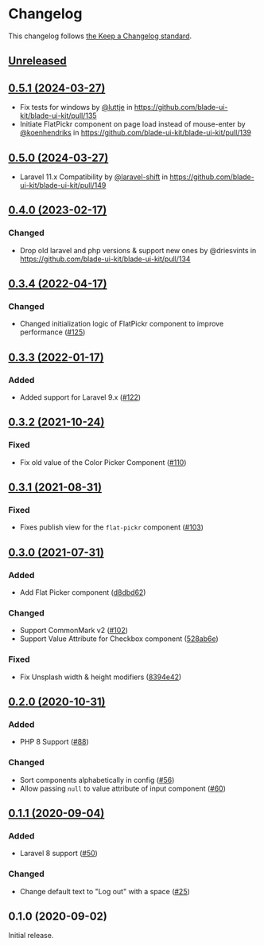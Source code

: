 # Changelog

This changelog follows [the Keep a Changelog standard](https://keepachangelog.com).

## [Unreleased](https://github.com/blade-ui-kit/blade-ui-kit/compare/0.5.1...main)

## [0.5.1 (2024-03-27)](https://github.com/blade-ui-kit/blade-ui-kit/compare/0.5.0...0.5.1)

* Fix tests for windows by [@luttje](https://github.com/luttje) in https://github.com/blade-ui-kit/blade-ui-kit/pull/135
* Initiate FlatPickr component on page load instead of mouse-enter by [@koenhendriks](https://github.com/koenhendriks) in https://github.com/blade-ui-kit/blade-ui-kit/pull/139

## [0.5.0 (2024-03-27)](https://github.com/blade-ui-kit/blade-ui-kit/compare/0.4.0...0.5.0)

* Laravel 11.x Compatibility by [@laravel-shift](https://github.com/laravel-shift) in https://github.com/blade-ui-kit/blade-ui-kit/pull/149

## [0.4.0 (2023-02-17)](https://github.com/blade-ui-kit/blade-ui-kit/compare/0.3.4...0.4.0)

### Changed

- Drop old laravel and php versions & support new ones by @driesvints in https://github.com/blade-ui-kit/blade-ui-kit/pull/134

## [0.3.4 (2022-04-17)](https://github.com/blade-ui-kit/blade-ui-kit/compare/0.3.3...0.3.4)

### Changed

- Changed initialization logic of FlatPickr component to improve performance ([#125](https://github.com/blade-ui-kit/blade-ui-kit/pull/125))

## [0.3.3 (2022-01-17)](https://github.com/blade-ui-kit/blade-ui-kit/compare/0.3.2...0.3.3)

### Added

- Added support for Laravel 9.x ([#122](https://github.com/blade-ui-kit/blade-ui-kit/pull/122))

## [0.3.2 (2021-10-24)](https://github.com/blade-ui-kit/blade-ui-kit/compare/0.3.1...0.3.2)

### Fixed

- Fix old value of the Color Picker Component ([#110](https://github.com/blade-ui-kit/blade-ui-kit/pull/110))

## [0.3.1 (2021-08-31)](https://github.com/blade-ui-kit/blade-ui-kit/compare/0.3.0...0.3.1)

### Fixed

- Fixes publish view for the `flat-pickr` component ([#103](https://github.com/blade-ui-kit/blade-ui-kit/pull/103))

## [0.3.0 (2021-07-31)](https://github.com/blade-ui-kit/blade-ui-kit/compare/0.2.0...0.3.0)

### Added

- Add Flat Picker component ([d8dbd62](https://github.com/blade-ui-kit/blade-ui-kit/commit/d8dbd625e28b672bdcac2d512dcc4fbf1ff0001d))

### Changed

- Support CommonMark v2 ([#102](https://github.com/blade-ui-kit/blade-ui-kit/pull/102))
- Support Value Attribute for Checkbox component ([528ab6e](https://github.com/blade-ui-kit/blade-ui-kit/commit/528ab6e73d4959bf67055863ca7ba401eb6d38ab))

### Fixed

- Fix Unsplash width & height modifiers ([8394e42](https://github.com/blade-ui-kit/blade-ui-kit/commit/8394e428870fbbbd3dc36fb084ebf0c4246dacf4))

## [0.2.0 (2020-10-31)](https://github.com/blade-ui-kit/blade-ui-kit/compare/0.1.0...0.2.0)

### Added

- PHP 8 Support ([#88](https://github.com/blade-ui-kit/blade-ui-kit/pull/88))

### Changed

- Sort components alphabetically in config ([#56](https://github.com/blade-ui-kit/blade-ui-kit/pull/56))
- Allow passing `null` to value attribute of input component ([#60](https://github.com/blade-ui-kit/blade-ui-kit/pull/60))

## [0.1.1 (2020-09-04)](https://github.com/blade-ui-kit/blade-ui-kit/compare/0.1.0...0.1.1)

### Added

- Laravel 8 support ([#50](https://github.com/blade-ui-kit/blade-ui-kit/pull/50))

### Changed

- Change default text to "Log out" with a space ([#25](https://github.com/blade-ui-kit/blade-ui-kit/pull/25))

## 0.1.0 (2020-09-02)

Initial release.
